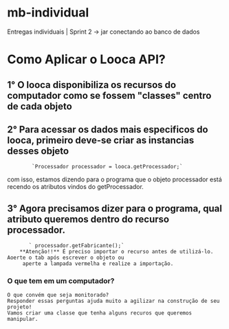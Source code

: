# mb-individual
Entregas individuais | Sprint 2 -> jar conectando ao banco de dados

# Como Aplicar o Looca API?
## 1° O looca disponibiliza os recursos do computador como se fossem "classes" centro de cada objeto
## 2° Para acessar os dados mais especificos do looca, primeiro deve-se criar as instancias desses objeto
            `Processador processador = looca.getProcessador;`
  com isso, estamos dizendo para o programa que o objeto processador está recendo os atributos vindos do getProcessador.
## 3° Agora precisamos dizer para o programa, qual atributo queremos dentro do recurso processador.
           ` processador.getFabricante();`
        **Atenção!!** É preciso importar o recurso antes de utilizá-lo. Aoerte o tab após escrever o objeto ou
         aperte a lampada vermelha e realize a importação.

### O que tem em um computador?
    O que convém que seja monitorado?
    Responder essas perguntas ajuda muito a agilizar na construção de seu projeto!
    Vamos criar uma classe que tenha alguns recuros que queremos manipular.
